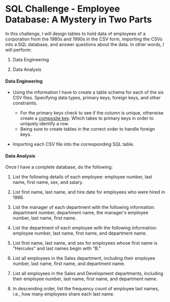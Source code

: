 # SQL Challenge - Employee Database: A Mystery in Two Parts

In this challenge, I will design tables to hold data of employees of a corporation from the 1980s and 1990s in the CSV form, importing the CSVs into a SQL database, and answer questions about the data. In other words, I will perform:

1. Data Engineering

3. Data Analysis

#### Data Engineering

* Using the information I have to create a table schema for each of the six CSV files. Specifying data types, primary keys, foreign keys, and other constraints.

  * For the primary keys check to see if the column is unique, otherwise create a [composite key](https://en.wikipedia.org/wiki/Compound_key). Which takes to primary keys in order to uniquely identify a row.
  * Being sure to create tables in the correct order to handle foreign keys.

* Importing each CSV file into the corresponding SQL table. 

#### Data Analysis

Once I have a complete database, do the following:

1. List the following details of each employee: employee number, last name, first name, sex, and salary.

2. List first name, last name, and hire date for employees who were hired in 1986.

3. List the manager of each department with the following information: department number, department name, the manager's employee number, last name, first name.

4. List the department of each employee with the following information: employee number, last name, first name, and department name.

5. List first name, last name, and sex for employees whose first name is "Hercules" and last names begin with "B."

6. List all employees in the Sales department, including their employee number, last name, first name, and department name.

7. List all employees in the Sales and Development departments, including their employee number, last name, first name, and department name.

8. In descending order, list the frequency count of employee last names, i.e., how many employees share each last name.





